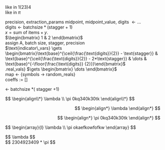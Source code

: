 like in $1(23)4$  
like in $\pi$  

precision, extraction_params midpoint, midpoint_value, digits $\gets \dots$  
$\text{digits} \gets \text{batchsize} * (\text{stagger}+1)$  
$x = \text{sum of items} + y$.  
$\begin{bmatrix} 1 & 2 \end{bmatrix}$  
assign A, batch size, stagger, precision  
$\text{indicator\_vars} \gets \begin{bmatrix}\text{base}^{\ceil{\frac{\text{digits}}{2}} - \text{stagger}} & \text{base}^{\ceil{\frac{\text{digits}}{2}} - 2*\text{stagger}} & \dots & \text{base}^{-\floor{\frac{\text{digits}} {2}}}\end{bmatrix}$  
.real_vals} $\gets \begin{bmatrix} \dots \end{bmatrix}$  
map $\gets$ {symbols $\rightarrow$ random_reals}  
coeffs $:=$ \[\]  

$\gets$ batchsize $*($ stagger $+1)$  

<p style="text-align: left;">
$$
\begin{align\\*}
\lambda \\
\pi 0kq340k30tk
\end{align\\*}
$$
</p>

<p align="right">
  $$
\begin{align*}
\lambda
\end{align*}
$$
</p>

<p align="right">
  $$
\begin{align*}
\pi 0kq340k30tk
\end{align*}
$$
</p>

<p style="text-align: left;">
$$
\begin{array}{l}
\lambda \\
\pi okaefkowfofkw
\end{array}
$$
</p>

<p align="left">
$$ \lambda $$
<br>
$$ 2304923409 * \pi $$
</p>

